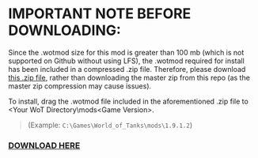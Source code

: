 # **IMPORTANT NOTE BEFORE DOWNLOADING:**
Since the .wotmod size for this mod is greater than 100 mb (which is not supported on Github without using LFS), the .wotmod required for install has been included in a compressed .zip file. Therefore, please download [this .zip file](ClassicsWoTWorkshop-60TP-Lewandowskiego-Trwaly-Remodel.zip), rather than downloading the master zip from this repo (as the master zip compression may cause issues).

To install, drag the .wotmod file included in the aforementioned .zip file to <Your WoT Directory\mods\<Game Version>. 

> (Example: `C:\Games\World_of_Tanks\mods\1.9.1.2`)
### [DOWNLOAD HERE](https://github.com/ClassicsWoTWorkshop/60TP-Lewandowskiego-Trwaly-Remodel/raw/master/ClassicsWoTWorkshop-60TP-Lewandowskiego-Trwaly-Remodel.zip)
